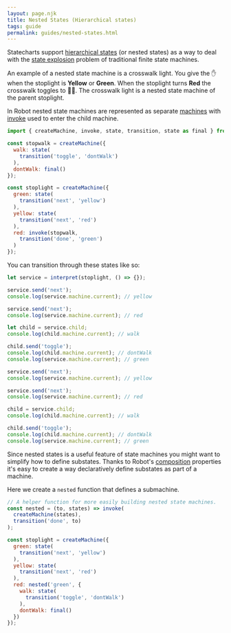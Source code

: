 ```yaml
---
layout: page.njk
title: Nested States (Hierarchical states)
tags: guide
permalink: guides/nested-states.html
---
```


Statecharts support [hierarchical states](https://statecharts.github.io/what-is-a-statechart.html) (or nested states) as a way to deal with the [state explosion](https://statecharts.github.io/state-machine-state-explosion.html) problem of traditional finite state machines.

An example of a nested state machine is a crosswalk light. You give the ✋ when the stoplight is __Yellow__ or __Green__. When the stoplight turns __Red__ the crosswalk toggles to 🚶‍♀️. The crosswalk light is a nested state machine of the parent stoplight.

In Robot nested state machines are represented as separate [machines](../api/createMachine.html) with [invoke](../api/invoke.html) used to enter the child machine.

```js
import { createMachine, invoke, state, transition, state as final } from 'robot3';

const stopwalk = createMachine({
  walk: state(
    transition('toggle', 'dontWalk')
  ),
  dontWalk: final()
});

const stoplight = createMachine({
  green: state(
    transition('next', 'yellow')
  ),
  yellow: state(
    transition('next', 'red')
  ),
  red: invoke(stopwalk,
    transition('done', 'green')
  )
});
```

You can transition through these states like so:

```js
let service = interpret(stoplight, () => {});

service.send('next');
console.log(service.machine.current); // yellow

service.send('next');
console.log(service.machine.current); // red

let child = service.child;
console.log(child.machine.current); // walk

child.send('toggle');
console.log(child.machine.current); // dontWalk
console.log(service.machine.current); // green

service.send('next');
console.log(service.machine.current); // yellow

service.send('next');
console.log(service.machine.current); // red

child = service.child;
console.log(child.machine.current); // walk

child.send('toggle');
console.log(child.machine.current); // dontWalk
console.log(service.machine.current); // green
```

Since nested states is a useful feature of state machines you might want to simplify how to define substates. Thanks to Robot's [composition](./composition.html) properties it's easy to create a way declaratively define substates as part of a machine.

Here we create a `nested` function that defines a submachine.

```js
// A helper function for more easily building nested state machines.
const nested = (to, states) => invoke(
  createMachine(states),
  transition('done', to)
);

const stoplight = createMachine({
  green: state(
    transition('next', 'yellow')
  ),
  yellow: state(
    transition('next', 'red')
  ),
  red: nested('green', {
    walk: state(
      transition('toggle', 'dontWalk')
    ),
    dontWalk: final()
  })
});
```
